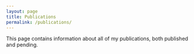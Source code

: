 ```yaml
---
layout: page
title: Publications
permalink: /publications/
---
```


This page contains information about all of my publications, both published and pending.